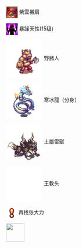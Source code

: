 
<a href="http://helper/item/62596"><img src="/empire/image/item/127_4.png" width="32" height="32" style="vertical-align: middle;"/></a> <span>紫雲襯肩</span><br/>

<a href="http://helper/skill/53345"><img src="/empire/image/skill/74_3.png" width="32" height="32" style="vertical-align: middle;"/></a> <span>暴躁天性(15级)</span><br/>

<a href="http://helper/monster/49183"><img src="/empire/image/monster/5001.png" width="100" height="100" style="vertical-align: middle;"/></a> <span>野豬人</span><br/>

<a href="http://helper/monster/51341"><img src="/empire/image/monster/5166.png" width="100" height="100" style="vertical-align: middle;"/></a> <span>寒冰龍（分身）</span><br/>

<a href="http://helper/monster/51352"><img src="/empire/image/monster/5616.png" width="100" height="100" style="vertical-align: middle;"/></a> <span>土屬雷獸</span><br/>

<a href="http://helper/npc/9989636"><img src="/empire/image/monster/0.png" width="100" height="100" style="vertical-align: middle;"/></a> <span>王教头</span><br/>

<a href="http://helper/task/54165"><img src="/empire/image/task/mark.png" width="30" height="30" style="vertical-align: middle;"/></a> <span>再找张大力</span><br/>


<a href="http://helper/task/12310">
    <img src="/starbucks.jpg" width="50" height="50">
</a>



